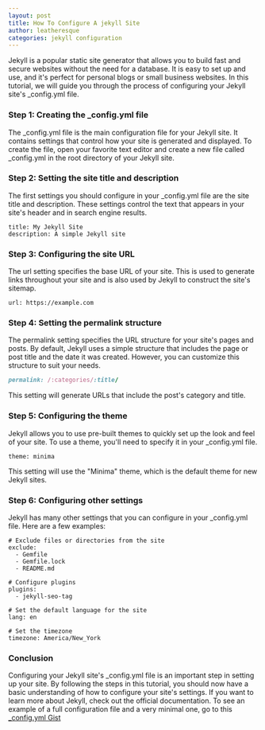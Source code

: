 ```yaml
---
layout: post
title: How To Configure A jekyll Site
author: leatheresque
categories: jekyll configuration
---
```


Jekyll is a popular static site generator that allows you to build fast and secure websites without the need for a database. It is easy to set up and use, and it's perfect for personal blogs or small business websites. In this tutorial, we will guide you through the process of configuring your Jekyll site's _config.yml file.

### Step 1: Creating the _config.yml file
The _config.yml file is the main configuration file for your Jekyll site. It contains settings that control how your site is generated and displayed. To create the file, open your favorite text editor and create a new file called _config.yml in the root directory of your Jekyll site.

### Step 2: Setting the site title and description
The first settings you should configure in your _config.yml file are the site title and description. These settings control the text that appears in your site's header and in search engine results.

```
title: My Jekyll Site
description: A simple Jekyll site
```

### Step 3: Configuring the site URL
The url setting specifies the base URL of your site. This is used to generate links throughout your site and is also used by Jekyll to construct the site's sitemap.

```
url: https://example.com
```

### Step 4: Setting the permalink structure
The permalink setting specifies the URL structure for your site's pages and posts. By default, Jekyll uses a simple structure that includes the page or post title and the date it was created. However, you can customize this structure to suit your needs.

```ruby
permalink: /:categories/:title/
```
This setting will generate URLs that include the post's category and title.

### Step 5: Configuring the theme
Jekyll allows you to use pre-built themes to quickly set up the look and feel of your site. To use a theme, you'll need to specify it in your _config.yml file.

```
theme: minima
```
This setting will use the "Minima" theme, which is the default theme for new Jekyll sites.

### Step 6: Configuring other settings
Jekyll has many other settings that you can configure in your _config.yml file. Here are a few examples:

```
# Exclude files or directories from the site
exclude:
  - Gemfile
  - Gemfile.lock
  - README.md

# Configure plugins
plugins:
  - jekyll-seo-tag

# Set the default language for the site
lang: en

# Set the timezone
timezone: America/New_York
```

### Conclusion
Configuring your Jekyll site's _config.yml file is an important step in setting up your site. By following the steps in this tutorial, you should now have a basic understanding of how to configure your site's settings. If you want to learn more about Jekyll, check out the official documentation. To see an example of a full configuration file and a very minimal one, go to this [_config.yml Gist](https://gist.github.com/leatheresque/07bc464eccfd2bae98f959fa55354086)